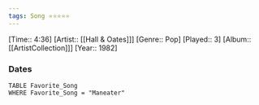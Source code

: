 ```yaml
---
tags: Song ⭐⭐⭐⭐⭐ 
---
```

[Time:: 4:36]
[Artist:: [[Hall & Oates]]]
[Genre:: Pop]
[Played:: 3]
[Album:: [[ArtistCollection]]]
[Year:: 1982]
### Dates
````dataview
TABLE Favorite_Song
WHERE Favorite_Song = "Maneater"
````